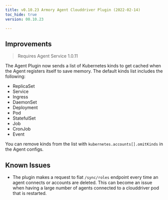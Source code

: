```yaml
---
title: v0.10.23 Armory Agent Clouddriver Plugin (2022-02-14)
toc_hide: true
version: 00.10.23

---
```


## Improvements

> Requires Agent Service 1.0.11

The Agent Plugin now sends a list of Kubernetes kinds to get cached when the Agent registers itself to save memory. The default kinds list includes the following:

- ReplicaSet
- Service
- Ingress
- DaemonSet
- Deployment
- Pod
- StatefulSet
- Job
- CronJob
- Event

You can remove kinds from the list with `kubernetes.accounts[].omitKinds` in the Agent configs.

## Known Issues

* The plugin makes a request to fiat `/sync/roles` endpoint every time an agent connects or accounts are deleted. This can become an issue when having a large number of agents connected to a clouddriver pod that is restarted.
